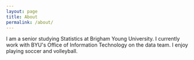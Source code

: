 ```yaml
---
layout: page
title: About
permalink: /about/
---
```


I am a senior studying Statistics at Brigham Young University. I currently work with BYU's Office of Information Technology on the data team. I enjoy playing soccer and volleyball.
